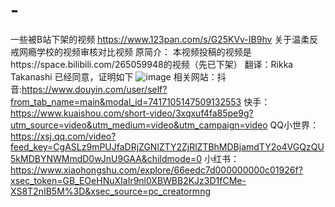 # -
一些被B站下架的视频
https://www.123pan.com/s/G25KVv-IB9hv 关于温柔反戒网瘾学校的视频审核对比视频
原简介：
本视频投稿的视频是https://space.bilibili.com/265059948的视频（先已下架）
翻译：Rikka Takanashi 已经同意，证明如下
![image](https://github.com/user-attachments/assets/51f12443-367d-4a18-8035-d8a68fea3c9c)
相关网站：抖音:https://www.douyin.com/user/self?from_tab_name=main&modal_id=7417105147509132553
快手：https://www.kuaishou.com/short-video/3xqxuf4fa85pe9g?utm_source=video&utm_medium=video&utm_campaign=video
QQ小世界：https://xsj.qq.com/video?feed_key=CgASLz9mPUJfaDRjZGNlZTY2ZjRlZTBhMDBjamdTY2o4VGQzQU5kMDBYNWMmdD0wJnU9GAA&childmode=0
小红书：https://www.xiaohongshu.com/explore/66eedc7d000000000c01926f?xsec_token=GB_EOeHNuXIaIr9nl0XBWBB2KJz3D1fCMe-XS8T2nIB5M%3D&xsec_source=pc_creatormng 
